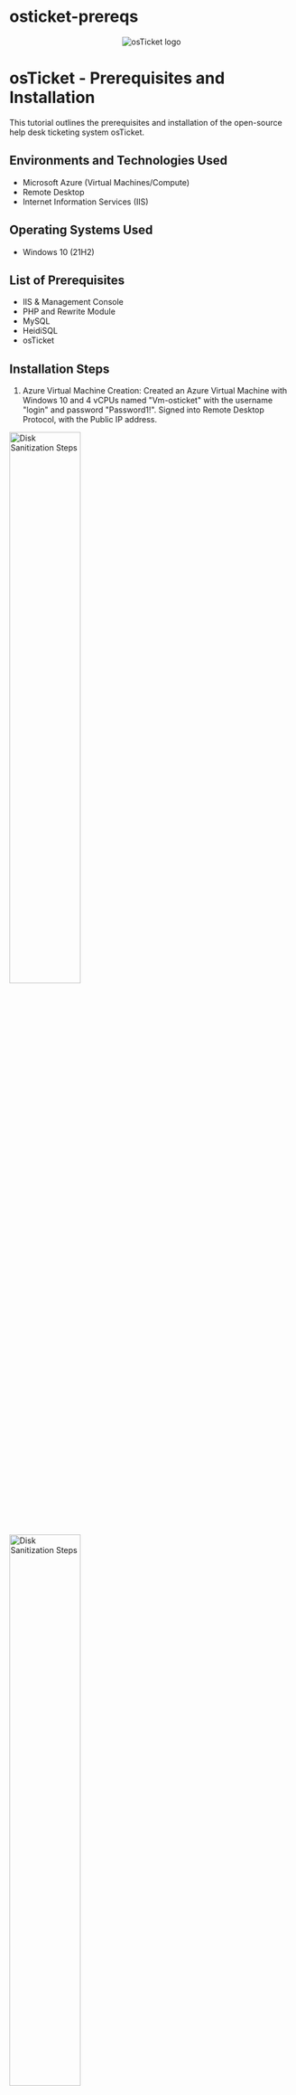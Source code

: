 # osticket-prereqs
<p align="center">
<img src="https://i.imgur.com/Clzj7Xs.png" alt="osTicket logo"/>
</p>

<h1>osTicket - Prerequisites and Installation</h1>
This tutorial outlines the prerequisites and installation of the open-source help desk ticketing system osTicket.<br />

<h2>Environments and Technologies Used</h2>

- Microsoft Azure (Virtual Machines/Compute)
- Remote Desktop
- Internet Information Services (IIS)

<h2>Operating Systems Used </h2>

- Windows 10</b> (21H2)

<h2>List of Prerequisites</h2>

- IIS & Management Console
- PHP and Rewrite Module
- MySQL
- HeidiSQL
- osTicket

<h2>Installation Steps</h2>

1. Azure Virtual Machine Creation:
Created an Azure Virtual Machine with Windows 10 and 4 vCPUs named "Vm-osticket" with the username "login" and password "Password1!". Signed into Remote Desktop Protocol, with the Public IP address. 

<p>
<img src="https://imgur.com/qH00Yog.png" height="50%" width="50%" alt="Disk Sanitization Steps"/>
<img src="https://imgur.com/gLLYor7.png" height="50%" width="50%" alt="Disk Sanitization Steps"/>
</p>



2. Install/Enable IIS and Components:
Installed IIS in Windows with CGI, Common HTTP Features, and IIS Management Console enabled.

<br />
<p>
<img src="https://imgur.com/uPhLElu.png" height="50%" width="50%" alt="Disk Sanitization Steps"/>
<img src="https://imgur.com/i8vglHu.png" height="50%" width="50%" alt="Disk Sanitization Steps"/>
<img src="https://imgur.com/nnVLUxd.png" height="50%" width="50%" alt="Disk Sanitization Steps"/>
<img src="https://imgur.com/1qXOBVr.png" height="50%" width="50%" alt="Disk Sanitization Steps"/>
</p>

3. Install PHP Manager for IIS and Rewrite Module:
Downloaded and installed PHP Manager for IIS (PHPManagerForIIS_V1.5.0.msi) and the Rewrite Module (rewrite_amd64_en-US.msi).


<p>
<img src="https://imgur.com/J28xNWX.png" height="50%" width="50%" alt="Disk Sanitization Steps"/>
<img src="https://imgur.com/9ON6qp5.png" height="50%" width="50%" alt="Disk Sanitization Steps"/>
</p>


5. Configure PHP:
Created the directory C:\PHP and downloaded PHP 7.3.8 (php-7.3.8-nts-Win32-VC15-x86.zip), then unzipped its contents into C:\PHP.
Installed VC_redist.x86.exe.

<p>
<img src="https://imgur.com/jzED3pY.png" height="50%" width="50%" alt="Disk Sanitization Steps"/>
<img src="https://imgur.com/CY8ES70.png" height="50%" width="50%" alt="Disk Sanitization Steps"/>
<img src="https://imgur.com/gHVf83l.png" height="50%" width="50%" alt="Disk Sanitization Steps"/>
<img src="https://imgur.com/RNS9xN8.png" height="50%" width="50%" alt="Disk Sanitization Steps"/>
</p>

5. Install MySQL:
Downloaded and installed MySQL 5.5.62 (mysql-5.5.62-win32.msi) with the standard configuration and password "Password1".

<p>
<img src="https://imgur.com/B7TZ3zX.png" height="50%" width="50%" alt="Disk Sanitization Steps"/>
<img src="https://imgur.com/0ucO65U.png" height="50%" width="50%" alt="Disk Sanitization Steps"/>
<img src="https://imgur.com/0nzD0Dk.png" height="50%" width="50%" alt="Disk Sanitization Steps"/>
<img src="https://imgur.com/JvCdJoE.png" height="50%" width="50%" alt="Disk Sanitization Steps"/>
</p>


6. Configure IIS and PHP:
Opened IIS as an admin, registered PHP within IIS, and reloaded IIS.


<p>
<img src="https://imgur.com/oeeecxt.png" height="40%" width="40%" alt="Disk Sanitization Steps"/>
<img src="https://imgur.com/ZINCvQW.png" height="40%" width="40%" alt="Disk Sanitization Steps"/>
<img src="https://imgur.com/CG0j4y3.png" height="40%" width="40%" alt="Disk Sanitization Steps"/>
</p>



7. Install osTicket:
Downloaded osTicket from the installation files folder, extracted and copied the "upload" folder to c:\inetpub\wwwroot, then renamed it to "osTicket".
Reloaded IIS.

<p>
<img src="https://imgur.com/lVAp7cl.png" height="50%" width="50%" alt="Disk Sanitization Steps"/>
<img src="https://imgur.com/sarTqbB.png" height="50%" width="50%" alt="Disk Sanitization Steps"/>
<img src="https://imgur.com/ohiJWqc.png" height="50%" width="50%" alt="Disk Sanitization Steps"/>
</p>



8. Enable PHP Extensions:
Opened "Browse *.80 (http)" Enabled php_imap.dll, php_intl.dll, and php_opcache.dll in PHP Manager within IIS.
Refreshed the osTicket site in the browser.


<p>
<img src="https://imgur.com/f3xCwhu.png" height="50%" width="50%" alt="Disk Sanitization Steps"/>
<img src="https://imgur.com/H6qWZl4.png" height="50%" width="50%" alt="Disk Sanitization Steps"/>
<img src="https://imgur.com/iGRB0oG.png" height="50%" width="50%" alt="Disk Sanitization Steps"/>
<img src="https://imgur.com/9eyPHtR.png" height="50%" width="50%" alt="Disk Sanitization Steps"/>
</p>



9. Rename Configuration File and Set Permissions:
Renamed ost-sampleconfig.php to ost-config.php and set permissions to Everyone -> All.


<p>
<img src="https://imgur.com/Z8W14aq.png" height="40%" width="40%" alt="Disk Sanitization Steps"/>
<img src="https://imgur.com/tq70phB.png" height="40%" width="40%" alt="Disk Sanitization Steps"/>
<img src="https://imgur.com/PswzNGA.png" height="40%" width="40%" alt="Disk Sanitization Steps"/>
</p>



10. Continue Setting up osTicket:
Continued setting up osTicket in the browser, configuring the helpdesk name and default email.


<p>
<img src="https://imgur.com/8m5z3ac.png" height="60%" width="60%" alt="Disk Sanitization Steps"/>
</p>

11. Install HeidiSQL and Create Database:
Downloaded and installed HeidiSQL, created a new session with root/Password1, connected to the session, and created a database called "osTicket".



12. Finish osTicket Setup:
Completed the osTicket setup in the browser, specifying the MySQL database, username, and password, then clicked "Install Now!".


<p>
<img src="https://imgur.com/ry2qldA.png" height="40%" width="40%" alt="Disk Sanitization Steps"/>
<img src="https://imgur.com/gsaAcPN.png" height="40%" width="40%" alt="Disk Sanitization Steps"/>
</p>

13. Access osTicket:
Accessed the help desk login page at http://localhost/osTicket/scp/login.php.

<p>
<img src="https://imgur.com/Yg1HL7q.png" height="60%" width="60%" alt="Disk Sanitization Steps"/>
</p>

14. Clean Up:
Deleted the setup folder and set permissions to "Read" only for ost-config.php.

<br />

Congratulations! The installation and setup of osTicket should be complete without errors.
